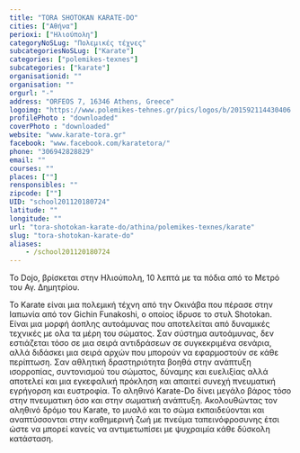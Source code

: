 ```yaml
---
title: "TORA SHOTOKAN KARATE-DO"
cities: ["Αθήνα"]
perioxi: ["Ηλιούπολη"]
categoryNoSLug: "Πολεμικές τέχνες"
subcategoriesNoSLug: ["Karate"]
categories: ["polemikes-texnes"]
subcategories: ["karate"]
organisationid: ""
organisation: ""
orgurl: "-"
address: "ORFEOS 7, 16346 Athens, Greece"
logoimg: "https://www.polemikes-tehnes.gr/pics/logos/b/201592114430406.jpg"
profilePhoto : "downloaded"
coverPhoto : "downloaded"
website: "www.karate-tora.gr"
facebook: "www.facebook.com/karatetora/"
phone: "306942828829"
email: ""
courses: ""
places: [""]
rensponsibles: ""
zipcode: [""]
UID: "school201120180724"
latitude: ""
longitude: ""
url: "tora-shotokan-karate-do/athina/polemikes-texnes/karate"
slug: "tora-shotokan-karate-do"
aliases:
    - /school201120180724
---
```



To Dojo, βρίσκεται στην Ηλιούπολη, 10 λεπτά με τα πόδια από το Μετρό του Αγ. Δημητρίου.

Το Karate είναι μια πολεμική τέχνη από την Οκινάβα που πέρασε στην Ιαπωνία από τον Gichin Funakoshi, ο οποίος ίδρυσε το στυλ Shotokan. Είναι μια μορφή άοπλης αυτοάμυνας που αποτελείται από δυναμικές τεχνικές με ολα τα μέρη του σώματος. Σαν σύστημα αυτοάμυνας, δεν εστιάζεται τόσο σε μια σειρά αντιδράσεων σε συγκεκριμένα σενάρια, αλλά διδάσκει μια σειρά αρχών που μπορούν να εφαρμοστούν σε κάθε περίπτωση. Σαν αθλητική δραστηριότητα βοηθά στην ανάπτυξη ισορροπίας, συντονισμού του σώματος, δύναμης και ευελιξίας αλλά αποτελεί και μια εγκεφαλική πρόκληση και απαιτεί συνεχή πνευματική εγρήγορση και ευστροφία. Το αληθινό Karate-Do δίνει μεγάλο βάρος τόσο στην πνευματικη όσο και στην σωματική ανάπτυξη. Ακολουθώντας τον αληθινό δρόμο του Karate, το μυαλό και το σώμα εκπαιδεύονται και αναπτύσσονται στην καθημερινή ζωή με πνεύμα ταπεινόφροσυνης έτσι ώστε να μπορεί κανείς να αντιμετωπίσει με ψυχραιμία κάθε δύσκολη κατάσταση.